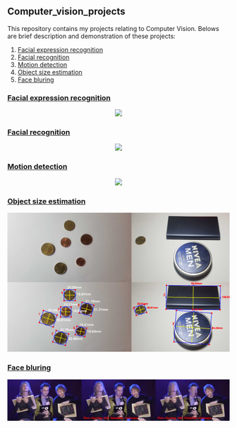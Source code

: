 ## Computer_vision_projects
This repository contains my projects relating to Computer Vision.
Belows are brief description and demonstration of these projects:

1. [Facial expression recognition](#facial-expression-recognition)
2. [Facial recognition](#facial-recognition)
3. [Motion detection](#motion-detection)
4. [Object size estimation](#object-size-estimation)
5. [Face bluring](#face-bluring)

### [Facial expression recognition][1]
<p align="center"><img src="./Facial_expression/facial_expression.gif" width ="480"></p>

### [Facial recognition][2]
<p align="center"><img src="./Facial_recognition/face_recognition.gif" width ="480"></p>

### [Motion detection][3]
<p align="center"><img src="./Motion_detection/motion_detection.gif" width ="480"></p>

### [Object size estimation][4]
<p align="center"><img src="./Size_estimation/stack_images.png" width ="768"></p>

### [Face bluring][5]
<p align="center"><img src="./Face_bluring/face_blurred.gif" width ="1024"></p>

[1]:./Facial_expression
[2]:./Facial_recognition
[3]:./Motion_detection
[4]:./Size_estimation
[5]: ./Face_bluring
